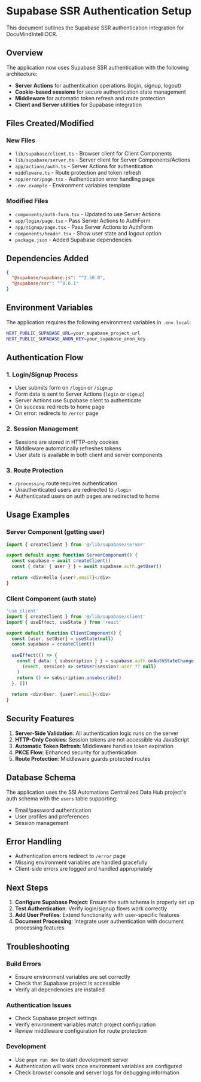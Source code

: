 # Supabase SSR Authentication Setup

This document outlines the Supabase SSR authentication integration for DocuMindIntelliOCR.

## Overview

The application now uses Supabase SSR authentication with the following architecture:
- **Server Actions** for authentication operations (login, signup, logout)
- **Cookie-based sessions** for secure authentication state management
- **Middleware** for automatic token refresh and route protection
- **Client and Server utilities** for Supabase integration

## Files Created/Modified

### New Files
- `lib/supabase/client.ts` - Browser client for Client Components
- `lib/supabase/server.ts` - Server client for Server Components/Actions
- `app/actions/auth.ts` - Server Actions for authentication
- `middleware.ts` - Route protection and token refresh
- `app/error/page.tsx` - Authentication error handling page
- `.env.example` - Environment variables template

### Modified Files
- `components/auth-form.tsx` - Updated to use Server Actions
- `app/login/page.tsx` - Pass Server Actions to AuthForm
- `app/signup/page.tsx` - Pass Server Actions to AuthForm
- `components/header.tsx` - Show user state and logout option
- `package.json` - Added Supabase dependencies

## Dependencies Added

```json
{
  "@supabase/supabase-js": "^2.50.0",
  "@supabase/ssr": "^0.6.1"
}
```

## Environment Variables

The application requires the following environment variables in `.env.local`:

```bash
NEXT_PUBLIC_SUPABASE_URL=your_supabase_project_url
NEXT_PUBLIC_SUPABASE_ANON_KEY=your_supabase_anon_key
```

## Authentication Flow

### 1. Login/Signup Process
- User submits form on `/login` or `/signup`
- Form data is sent to Server Actions (`login` or `signup`)
- Server Actions use Supabase client to authenticate
- On success: redirects to home page
- On error: redirects to `/error` page

### 2. Session Management
- Sessions are stored in HTTP-only cookies
- Middleware automatically refreshes tokens
- User state is available in both client and server components

### 3. Route Protection
- `/processing` route requires authentication
- Unauthenticated users are redirected to `/login`
- Authenticated users on auth pages are redirected to home

## Usage Examples

### Server Component (getting user)
```typescript
import { createClient } from '@/lib/supabase/server'

export default async function ServerComponent() {
  const supabase = await createClient()
  const { data: { user } } = await supabase.auth.getUser()
  
  return <div>Hello {user?.email}</div>
}
```

### Client Component (auth state)
```typescript
'use client'
import { createClient } from '@/lib/supabase/client'
import { useEffect, useState } from 'react'

export default function ClientComponent() {
  const [user, setUser] = useState(null)
  const supabase = createClient()
  
  useEffect(() => {
    const { data: { subscription } } = supabase.auth.onAuthStateChange(
      (event, session) => setUser(session?.user ?? null)
    )
    return () => subscription.unsubscribe()
  }, [])
  
  return <div>User: {user?.email}</div>
}
```

## Security Features

1. **Server-Side Validation**: All authentication logic runs on the server
2. **HTTP-Only Cookies**: Session tokens are not accessible via JavaScript
3. **Automatic Token Refresh**: Middleware handles token expiration
4. **PKCE Flow**: Enhanced security for authentication
5. **Route Protection**: Middleware guards protected routes

## Database Schema

The application uses the SSI Automations Centralized Data Hub project's auth schema with the `users` table supporting:
- Email/password authentication
- User profiles and preferences
- Session management

## Error Handling

- Authentication errors redirect to `/error` page
- Missing environment variables are handled gracefully
- Client-side errors are logged and handled appropriately

## Next Steps

1. **Configure Supabase Project**: Ensure the auth schema is properly set up
2. **Test Authentication**: Verify login/signup flows work correctly
3. **Add User Profiles**: Extend functionality with user-specific features
4. **Document Processing**: Integrate user authentication with document processing features

## Troubleshooting

### Build Errors
- Ensure environment variables are set correctly
- Check that Supabase project is accessible
- Verify all dependencies are installed

### Authentication Issues
- Check Supabase project settings
- Verify environment variables match project configuration
- Review middleware configuration for route protection

### Development
- Use `pnpm run dev` to start development server
- Authentication will work once environment variables are configured
- Check browser console and server logs for debugging information